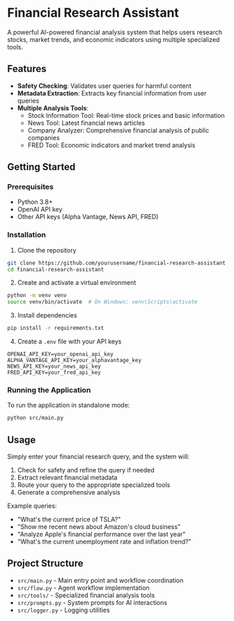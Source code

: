 # Financial Research Assistant

A powerful AI-powered financial analysis system that helps users research stocks, market trends, and economic indicators using multiple specialized tools.

## Features

- **Safety Checking**: Validates user queries for harmful content
- **Metadata Extraction**: Extracts key financial information from user queries
- **Multiple Analysis Tools**:
  - Stock Information Tool: Real-time stock prices and basic information
  - News Tool: Latest financial news articles
  - Company Analyzer: Comprehensive financial analysis of public companies
  - FRED Tool: Economic indicators and market trend analysis

## Getting Started

### Prerequisites

- Python 3.8+
- OpenAI API key
- Other API keys (Alpha Vantage, News API, FRED)

### Installation

1. Clone the repository

```bash
git clone https://github.com/yourusername/financial-research-assistant.git
cd financial-research-assistant
```

2. Create and activate a virtual environment

```bash
python -m venv venv
source venv/bin/activate  # On Windows: venv\Scripts\activate
```

3. Install dependencies

```bash
pip install -r requirements.txt
```

4. Create a `.env` file with your API keys

```
OPENAI_API_KEY=your_openai_api_key
ALPHA_VANTAGE_API_KEY=your_alphavantage_key
NEWS_API_KEY=your_news_api_key
FRED_API_KEY=your_fred_api_key
```

### Running the Application

To run the application in standalone mode:

```bash
python src/main.py
```

## Usage

Simply enter your financial research query, and the system will:

1. Check for safety and refine the query if needed
2. Extract relevant financial metadata
3. Route your query to the appropriate specialized tools
4. Generate a comprehensive analysis

Example queries:

- "What's the current price of TSLA?"
- "Show me recent news about Amazon's cloud business"
- "Analyze Apple's financial performance over the last year"
- "What's the current unemployment rate and inflation trend?"

## Project Structure

- `src/main.py` - Main entry point and workflow coordination
- `src/flow.py` - Agent workflow implementation
- `src/tools/` - Specialized financial analysis tools
- `src/prompts.py` - System prompts for AI interactions
- `src/logger.py` - Logging utilities
